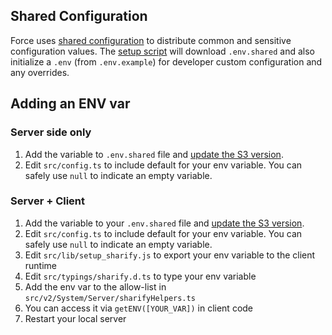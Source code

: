 ## Shared Configuration

Force uses [shared configuration](https://github.com/artsy/README/blob/main/playbooks/development-environments.md#shared-configuration) to distribute common and sensitive configuration values. The [setup script](../scripts/setup.sh) will download `.env.shared` and also initialize a `.env` (from `.env.example`) for developer custom configuration and any overrides.

## Adding an ENV var

### Server side only

1. Add the variable to `.env.shared` file and [update the S3 version](https://github.com/artsy/README/blob/main/playbooks/development-environments.md#shared-configuration).
1. Edit `src/config.ts` to include default for your env variable. You can safely use `null` to indicate an empty variable.

### Server + Client

1. Add the variable to your `.env.shared` file and [update the S3 version](https://github.com/artsy/README/blob/main/playbooks/development-environments.md#shared-configuration).
1. Edit `src/config.ts` to include default for your env variable. You can safely use `null` to indicate an empty variable.
1. Edit `src/lib/setup_sharify.js` to export your env variable to the client runtime
1. Edit `src/typings/sharify.d.ts` to type your env variable
1. Add the env var to the allow-list in `src/v2/System/Server/sharifyHelpers.ts`
1. You can access it via `getENV([YOUR_VAR])` in client code
1. Restart your local server
